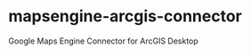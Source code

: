mapsengine-arcgis-connector
===========================

Google Maps Engine Connector for ArcGIS Desktop
